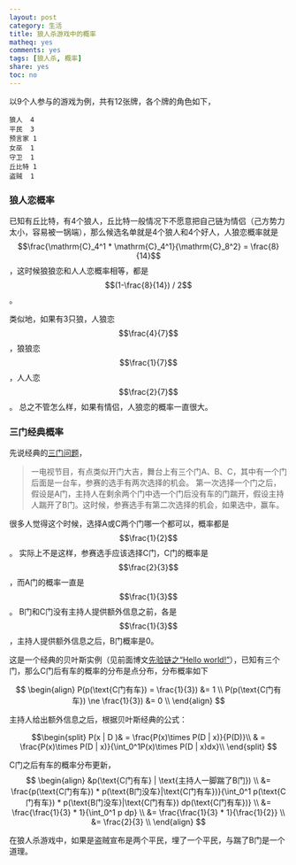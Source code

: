 ```yaml
---
layout: post
category: 生活
title: 狼人杀游戏中的概率
matheq: yes
comments: yes
tags: [狼人杀, 概率]
share: yes
toc: no
---
```

以9个人参与的游戏为例，共有12张牌，各个牌的角色如下，

	狼人	4
	平民	3
	预言家	1
	女巫	1
	守卫	1
	丘比特	1
	盗贼	1

### 狼人恋概率

已知有丘比特，有4个狼人，丘比特一般情况下不愿意把自己链为情侣（己方势力太小，容易被一锅端），那么候选名单就是4个狼人和4个好人，人狼恋概率就是$$\frac{\mathrm{C}_4^1 * \mathrm{C}_4^1}{\mathrm{C}_8^2} = \frac{8}{14}$$，这时候狼狼恋和人人恋概率相等，都是$$(1-\frac{8}{14}) / 2$$。

类似地，如果有3只狼，人狼恋$$\frac{4}{7}$$，狼狼恋$$\frac{1}{7}$$，人人恋$$\frac{2}{7}$$。
总之不管怎么样，如果有情侣，人狼恋的概率一直很大。

### 三门经典概率

先说经典的[三门问题](http://baike.baidu.com/view/68669.htm?fromtitle=%E8%92%99%E6%8F%90%E9%9C%8D%E5%B0%94%E9%97%AE%E9%A2%98&fromid=10946045&type=syn "三门问题")，

> 一电视节目，有点类似开门大吉，舞台上有三个门A、B、C，其中有一个门后面是一台车，参赛的选手有两次选择的机会。
> 第一次选择一个门之后，假设是A门，主持人在剩余两个门中选一个门后没有车的门踹开，假设主持人踹开了B门。这时候，参赛选手有第二次选择的机会，如果选中，赢车。

很多人觉得这个时候，选择A或C两个门哪一个都可以，概率都是$$\frac{1}{2}$$。
实际上不是这样，参赛选手应该选择C门，C门的概率是$$\frac{2}{3}$$，而A门的概率一直是$$\frac{1}{3}$$。
B门和C门没有主持人提供额外信息之前，各是$$\frac{1}{3}$$，主持人提供额外信息之后，B门概率是0。

这是一个经典的贝叶斯实例（见前面博文[先验链之“Hello world!”](https://yanshuo.name/cn/2015/09/probability/ "先验链之“Hello world!”")），已知有三个门，那么C门后有车的概率的分布是点分布，分布概率如下

$$
\begin{align}
P(p(\text{C门有车}) = \frac{1}{3}) &= 1 \\
P(p(\text{C门有车}) \ne \frac{1}{3}) &= 0 \\
\end{align}
$$

主持人给出额外信息之后，根据贝叶斯经典的公式：

$$\begin{split}
P(x | D )& = \frac{P(x)\times P(D | x)}{P(D)}\\
& = \frac{P(x)\times P(D | x)}{\int_0^1P(x)\times P(D | x)dx}\\
\end{split}
$$

C门之后有车的概率分布更新，
$$
\begin{align}
&p(\text{C门有车} | \text{主持人一脚踹了B门}) \\
&= \frac{p(\text{C门有车}) * p(\text{B门没车}|\text{C门有车})}{\int_0^1 p(\text{C门有车}) * p(\text{B门没车}|\text{C门有车}) dp(\text{C门有车})} \\
&= \frac{\frac{1}{3} * 1}{\int_0^1 p dp} \\
&= \frac{\frac{1}{3} * 1}{\frac{1}{2}} \\
&= \frac{2}{3} \\
\end{align}
$$

在狼人杀游戏中，如果是盗贼宣布是两个平民，埋了一个平民，与踹了B门是一个道理。
